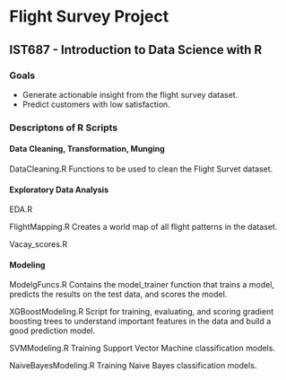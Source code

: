 # Flight Survey Project
## IST687 - Introduction to Data Science with R

### Goals
- Generate actionable insight from the flight survey dataset.
- Predict customers with low satisfaction.


### Descriptons of R Scripts
#### Data Cleaning, Transformation, Munging
DataCleaning.R
  Functions to be used to clean the Flight Survet dataset.


#### Exploratory Data Analysis
EDA.R


FlightMapping.R
  Creates a world map of all flight patterns in the dataset.

Vacay_scores.R
  

#### Modeling
ModelgFuncs.R
  Contains the model_trainer function that trains a model, predicts the results on the test data, and scores the model.

XGBoostModeling.R
  Script for training, evaluating, and scoring gradient boosting trees to understand important features in the data and build a good prediction model.

SVMModeling.R
  Training Support Vector Machine classification models.

NaiveBayesModeling.R
  Training Naive Bayes classification models.  